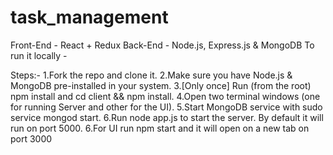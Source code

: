 # task_management


Front-End - React + Redux
Back-End - Node.js, Express.js & MongoDB
To run it locally -

Steps:-
1.Fork the repo and clone it.
2.Make sure you have Node.js & MongoDB pre-installed in your system.
3.[Only once] Run (from the root) npm install and cd client && npm install.
4.Open two terminal windows (one for running Server and other for the UI).
5.Start MongoDB service with sudo service mongod start.
6.Run node app.js to start the server. By default it will run on port 5000.
6.For UI run npm start and it will open on a new tab on port 3000
